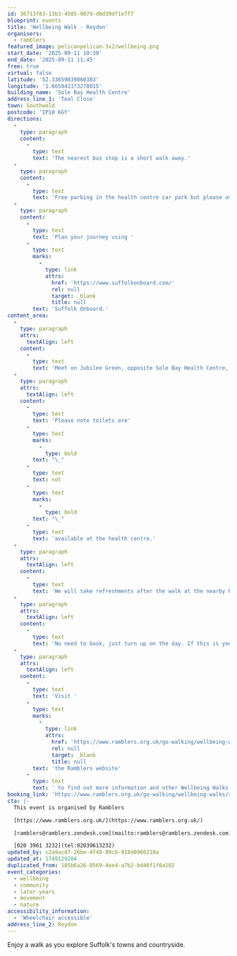 ```yaml
---
id: 36713f83-13b3-4505-9079-d0d39df1e7f7
blueprint: events
title: 'Wellbeing Walk - Reydon'
organisers:
  - ramblers
featured_image: pelicanpelican-3x2/wellbeing.png
start_date: '2025-09-11 10:30'
end_date: '2025-09-11 11:45'
free: true
virtual: false
latitude: '52.33659839060383'
longitude: '1.665841173278015'
building_name: 'Sole Bay Health Centre'
address_line_1: 'Teal Close'
town: Southwold
postcode: 'IP18 6GY'
directions:
  -
    type: paragraph
    content:
      -
        type: text
        text: 'The nearest bus stop is a short walk away.'
  -
    type: paragraph
    content:
      -
        type: text
        text: 'Free parking in the health centre car park but please avoid parking there if it is busy. There are places to park safely on neighbouring roads.'
  -
    type: paragraph
    content:
      -
        type: text
        text: 'Plan your journey using '
      -
        type: text
        marks:
          -
            type: link
            attrs:
              href: 'https://www.suffolkonboard.com/'
              rel: null
              target: _blank
              title: null
        text: 'Suffolk Onboard.'
content_area:
  -
    type: paragraph
    attrs:
      textAlign: left
    content:
      -
        type: text
        text: 'Meet on Jubilee Green, opposite Sole Bay Health Centre, for this wheelchair friendly walk.'
  -
    type: paragraph
    attrs:
      textAlign: left
    content:
      -
        type: text
        text: 'Please note toilets are'
      -
        type: text
        marks:
          -
            type: bold
        text: "\_"
      -
        type: text
        text: not
      -
        type: text
        marks:
          -
            type: bold
        text: "\_"
      -
        type: text
        text: 'available at the health centre.'
  -
    type: paragraph
    attrs:
      textAlign: left
    content:
      -
        type: text
        text: 'We will take refreshments after the walk at the nearby Randolph hotel.'
  -
    type: paragraph
    attrs:
      textAlign: left
    content:
      -
        type: text
        text: 'No need to book, just turn up on the day. If this is your first walk you will be required to complete a registration form before the walk.'
  -
    type: paragraph
    attrs:
      textAlign: left
    content:
      -
        type: text
        text: 'Visit '
      -
        type: text
        marks:
          -
            type: link
            attrs:
              href: 'https://www.ramblers.org.uk/go-walking/wellbeing-walks-groups/ramblers-wellbeing-walks-suffolk'
              rel: null
              target: _blank
              title: null
        text: 'the Ramblers website'
      -
        type: text
        text: ' to find out more information and other Wellbeing Walks. '
booking_link: 'https://www.ramblers.org.uk/go-walking/wellbeing-walks/reydon-smear-grade-3-15'
cta: |-
  This event is organised by Ramblers

  [https://www.ramblers.org.uk/](https://www.ramblers.org.uk/) 

  [ramblers@ramblers.zendesk.com](mailto:ramblers@ramblers.zendesk.com)

  [020 3961 3232](tel:02039613232)
updated_by: c2a9acd7-26be-4f49-89cb-918d0960210a
updated_at: 1749129284
duplicated_from: 185b6a26-0569-4ee4-a7b2-bd46f1f6a102
event_categories:
  - wellbeing
  - community
  - later-years
  - movement
  - nature
accessibility_information:
  - 'Wheelchair accessible'
address_line_2: Reydon
---
```

Enjoy a walk as you explore Suffolk's towns and countryside.